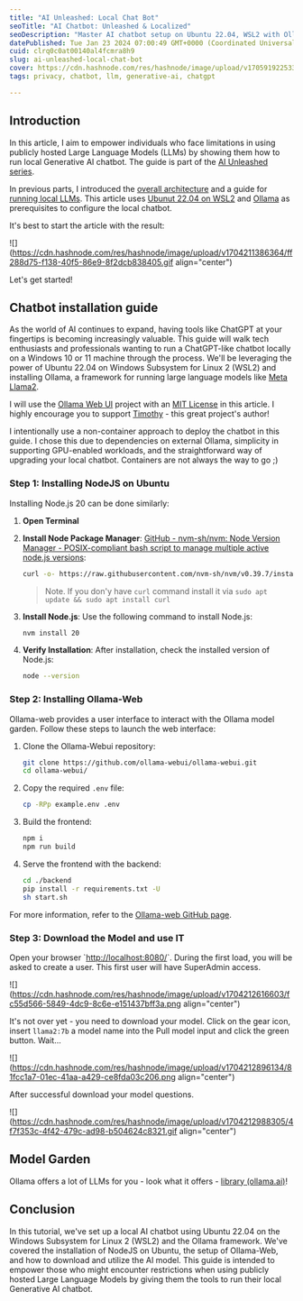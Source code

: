 ```yaml
---
title: "AI Unleashed: Local Chat Bot"
seoTitle: "AI Chatbot: Unleashed & Localized"
seoDescription: "Master AI chatbot setup on Ubuntu 22.04, WSL2 with Ollama framework using our guide. Enhance AI experience with ChatGPT-like chatbot"
datePublished: Tue Jan 23 2024 07:00:49 GMT+0000 (Coordinated Universal Time)
cuid: clrq0c0at00140al4fcmra8h9
slug: ai-unleashed-local-chat-bot
cover: https://cdn.hashnode.com/res/hashnode/image/upload/v1705919225333/d28b8497-7f08-4a31-aecf-7a1ba05cd7fb.png
tags: privacy, chatbot, llm, generative-ai, chatgpt

---
```


## Introduction

In this article, I aim to empower individuals who face limitations in using publicly hosted Large Language Models (LLMs) by showing them how to run local Generative AI chatbot. The guide is part of the [AI Unleashed series](https://blog.javatask.dev/series/ai-unleashed).

In previous parts, I introduced the [overall architecture](https://blog.javatask.dev/ai-unleashed-running-generative-models-locally-introduction) and a guide for [running local LLMs](https://blog.javatask.dev/ai-unleashed-assembling-local-engines-cpu-only). This article uses [Ubunut 22.04 on WSL2](https://canonical-ubuntu-wsl.readthedocs-hosted.com/en/latest/#1-overview) and [Ollama](https://ollama.ai/) as prerequisites to configure the local chatbot.

It's best to start the article with the result:

![](https://cdn.hashnode.com/res/hashnode/image/upload/v1704211386364/ff288d75-f138-40f5-86e9-8f2dcb838405.gif align="center")

Let's get started!

## Chatbot installation guide

As the world of AI continues to expand, having tools like ChatGPT at your fingertips is becoming increasingly valuable. This guide will walk tech enthusiasts and professionals wanting to run a ChatGPT-like chatbot locally on a Windows 10 or 11 machine through the process. We'll be leveraging the power of Ubuntu 22.04 on Windows Subsystem for Linux 2 (WSL2) and installing Ollama, a framework for running large language models like [Meta Llama2](https://huggingface.co/meta-llama/Llama-2-7b).

I will use the [Ollama Web UI](https://github.com/ollama-webui/ollama-webui) project with an [MIT License](https://github.com/ollama-webui/ollama-webui/blob/main/LICENSE) in this article. I highly encourage you to support [Timothy](https://jryng.com/) - this great project's author!

I intentionally use a non-container approach to deploy the chatbot in this guide. I chose this due to dependencies on external Ollama, simplicity in supporting GPU-enabled workloads, and the straightforward way of upgrading your local chatbot. Containers are not always the way to go ;)

### Step 1: **Installing NodeJS on Ubuntu**

Installing Node.js 20 can be done similarly:

1. **Open Terminal**
    
2. **Install Node Package Manager**: [GitHub - nvm-sh/nvm: Node Version Manager - POSIX-compliant bash script to manage multiple active node.js versions](https://github.com/nvm-sh/nvm):
    
    ```bash
    curl -o- https://raw.githubusercontent.com/nvm-sh/nvm/v0.39.7/install.sh | bash
    ```
    
    > Note. If you don'y have `curl` command install it via `sudo apt update && sudo apt install curl`
    
3. **Install Node.js**: Use the following command to install Node.js:
    
    ```bash
    nvm install 20
    ```
    
4. **Verify Installation**: After installation, check the installed version of Node.js:
    
    ```bash
    node --version
    ```
    

### Step 2: Installing Ollama-Web

Ollama-web provides a user interface to interact with the Ollama model garden. Follow these steps to launch the web interface:

1. Clone the Ollama-Webui repository:
    
    ```bash
    git clone https://github.com/ollama-webui/ollama-webui.git
    cd ollama-webui/
    ```
    
2. Copy the required `.env` file:
    
    ```bash
    cp -RPp example.env .env
    ```
    
3. Build the frontend:
    
    ```bash
    npm i
    npm run build
    ```
    
4. Serve the frontend with the backend:
    
    ```bash
    cd ./backend
    pip install -r requirements.txt -U
    sh start.sh
    ```
    

For more information, refer to the [Ollama-web GitHub page](https://github.com/ollama-webui/ollama-webui).

### Step 3: Download the Model and use IT

Open your browser \`[http://localhost:8080/](http://localhost:8080/)\`. During the first load, you will be asked to create a user. This first user will have SuperAdmin access.

![](https://cdn.hashnode.com/res/hashnode/image/upload/v1704212616603/fc55d566-5849-4dc9-8c6e-e151437bff3a.png align="center")

It's not over yet - you need to download your model. Click on the gear icon, insert `llama2:7b` a model name into the Pull model input and click the green button. Wait...

![](https://cdn.hashnode.com/res/hashnode/image/upload/v1704212896134/81fcc1a7-01ec-41aa-a429-ce8fda03c206.png align="center")

After successful download your model questions.

![](https://cdn.hashnode.com/res/hashnode/image/upload/v1704212988305/4f7f353c-4f42-479c-ad98-b504624c8321.gif align="center")

## Model Garden

Ollama offers a lot of LLMs for you - look what it offers - [library (ollama.ai)](https://ollama.ai/library)!

## Conclusion

In this tutorial, we've set up a local AI chatbot using Ubuntu 22.04 on the Windows Subsystem for Linux 2 (WSL2) and the Ollama framework. We've covered the installation of NodeJS on Ubuntu, the setup of Ollama-Web, and how to download and utilize the AI model. This guide is intended to empower those who might encounter restrictions when using publicly hosted Large Language Models by giving them the tools to run their local Generative AI chatbot.